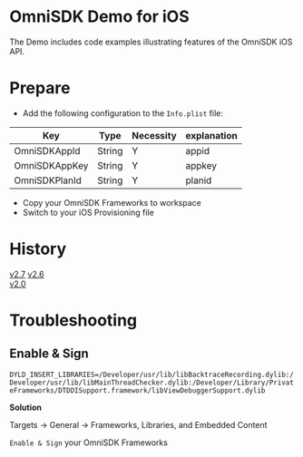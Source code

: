 # OmniSDK Demo for iOS

The Demo includes code examples illustrating features of the OmniSDK iOS API.

# Prepare

- Add the following configuration to the `Info.plist` file:

| Key           | Type   | Necessity | explanation |
| ------------- | ------ | -------- | -------- |
| OmniSDKAppId  | String | Y        | appid    |
| OmniSDKAppKey | String | Y        | appkey   |
| OmniSDKPlanId | String | Y        | planid |

- Copy your OmniSDK Frameworks to workspace
- Switch to your iOS Provisioning file

# History
[v2.7](https://github.com/kingsoftgames/omnisdk-ios-demo/releases/tag/v2.7)
[v2.6](https://github.com/kingsoftgames/omnisdk-ios-demo/releases/tag/v2.6)  
[v2.0](https://github.com/kingsoftgames/omnisdk-ios-demo/releases/tag/v2.0)

# Troubleshooting

## Enable & Sign

`DYLD_INSERT_LIBRARIES=/Developer/usr/lib/libBacktraceRecording.dylib:/Developer/usr/lib/libMainThreadChecker.dylib:/Developer/Library/PrivateFrameworks/DTDDISupport.framework/libViewDebuggerSupport.dylib`

**Solution**

Targets -> General -> Frameworks, Libraries, and Embedded Content

`Enable & Sign` your OmniSDK Frameworks
